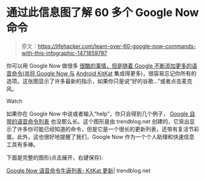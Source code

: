 # 通过此信息图了解 60 多个 Google Now 命令

> 原文：<https://lifehacker.com/learn-over-60-google-now-commands-with-this-infographic-1471859787>

你可以用 Google Now 做很多 [很酷的事情，但是随着 Google 不断添加更多的语音命令(并将 Google Now 与](https://lifehacker.com/everything-you-didnt-know-you-could-do-with-google-voi-512727229) [Android KitKat](http://lifehacker.com/all-the-new-stuff-in-android-4-4-kitkat-1456286732) 集成得更多)，很容易忘记你所有的选项。这张图显示了许多最新的指示，如果你只是说“好的谷歌…”或者点击麦克风。

Watch

如果你在 Google Now 中说或者输入“help”，你只会得到几个例子， [Google 自带的语音命令列表](https://support.google.com/websearch/answer/2842392?hl=en) 也没那么长。这个图形是由 trendblog.net 创建的，它突出显示了许多你可能已经知道的命令，但是它是一个很长的更新列表，还带有复活节彩蛋。此外，这也很好地提醒了我们，Google Now 作为一个个人助理和快速信息工具有多棒。

下面是完整的图形(点击展开，右键保存):

[Google Now 语音命令牛逼列表- KitKat 更新](http://trendblog.net/list-of-google-now-voice-commands-infographic/)| trendblog.net